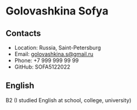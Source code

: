 # Golovashkina Sofya

## Contacts
* Location: Russia, Saint-Petersburg
* Email: golovashkina.s@gmail.ru
* Phone: +7 999 999 99 99
* GitHub: SOFA5122022
## English
B2 (I studied English at school, college, university)
